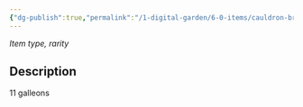 ```yaml
---
{"dg-publish":true,"permalink":"/1-digital-garden/6-0-items/cauldron-brass/","tags":["#item","#mundane"]}
---
```


*Item type, rarity*

## Description

11 galleons